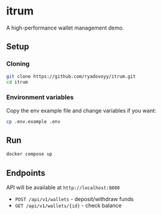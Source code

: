 # itrum

A high-performance wallet management demo.

## Setup

### Cloning

```bash
git clone https://github.com/ryadovoyy/itrum.git
cd itrum
```

### Environment variables

Copy the env example file and change variables if you want:

```bash
cp .env.example .env
```

## Run

```bash
docker compose up
```

## Endpoints

API will be available at `http://localhost:8080`

- `POST /api/v1/wallets` - deposit/withdraw funds
- `GET /api/v1/wallets/{id}` - check balance
